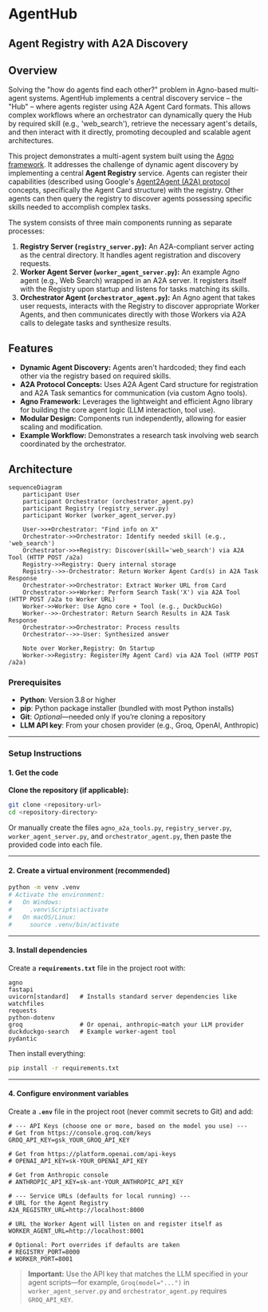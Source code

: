 # AgentHub
## Agent Registry with A2A Discovery

## Overview
Solving the "how do agents find each other?" problem in Agno-based multi-agent systems. AgentHub implements a central discovery service – the "Hub" – where agents register using A2A Agent Card formats. This allows complex workflows where an orchestrator can dynamically query the Hub by required skill (e.g., 'web_search'), retrieve the necessary agent's details, and then interact with it directly, promoting decoupled and scalable agent architectures.

This project demonstrates a multi-agent system built using the [Agno framework](https://github.com/agno-agi/agno). It addresses the challenge of dynamic agent discovery by implementing a central **Agent Registry** service. Agents can register their capabilities (described using Google's [Agent2Agent (A2A) protocol](https://github.com/google/A2A) concepts, specifically the Agent Card structure) with the registry. Other agents can then query the registry to discover agents possessing specific skills needed to accomplish complex tasks.

The system consists of three main components running as separate processes:

1.  **Registry Server (`registry_server.py`):** An A2A-compliant server acting as the central directory. It handles agent registration and discovery requests.
2.  **Worker Agent Server (`worker_agent_server.py`):** An example Agno agent (e.g., Web Search) wrapped in an A2A server. It registers itself with the Registry upon startup and listens for tasks matching its skills.
3.  **Orchestrator Agent (`orchestrator_agent.py`):** An Agno agent that takes user requests, interacts with the Registry to discover appropriate Worker Agents, and then communicates directly with those Workers via A2A calls to delegate tasks and synthesize results.

## Features

*   **Dynamic Agent Discovery:** Agents aren't hardcoded; they find each other via the registry based on required skills.
*   **A2A Protocol Concepts:** Uses A2A Agent Card structure for registration and A2A Task semantics for communication (via custom Agno tools).
*   **Agno Framework:** Leverages the lightweight and efficient Agno library for building the core agent logic (LLM interaction, tool use).
*   **Modular Design:** Components run independently, allowing for easier scaling and modification.
*   **Example Workflow:** Demonstrates a research task involving web search coordinated by the orchestrator.

## Architecture

```mermaid
sequenceDiagram
    participant User
    participant Orchestrator (orchestrator_agent.py)
    participant Registry (registry_server.py)
    participant Worker (worker_agent_server.py)

    User->>+Orchestrator: "Find info on X"
    Orchestrator->>Orchestrator: Identify needed skill (e.g., 'web_search')
    Orchestrator->>+Registry: Discover(skill='web_search') via A2A Tool (HTTP POST /a2a)
    Registry->>Registry: Query internal storage
    Registry-->>-Orchestrator: Return Worker Agent Card(s) in A2A Task Response
    Orchestrator->>Orchestrator: Extract Worker URL from Card
    Orchestrator->>+Worker: Perform Search Task('X') via A2A Tool (HTTP POST /a2a to Worker URL)
    Worker->>Worker: Use Agno core + Tool (e.g., DuckDuckGo)
    Worker-->>-Orchestrator: Return Search Results in A2A Task Response
    Orchestrator->>Orchestrator: Process results
    Orchestrator-->>-User: Synthesized answer

    Note over Worker,Registry: On Startup
    Worker->>Registry: Register(My Agent Card) via A2A Tool (HTTP POST /a2a)
```
### Prerequisites

- **Python**: Version 3.8 or higher  
- **pip**: Python package installer (bundled with most Python installs)  
- **Git**: *Optional*—needed only if you’re cloning a repository  
- **LLM API key**: From your chosen provider (e.g., Groq, OpenAI, Anthropic)

---

### Setup Instructions

#### 1. Get the code

**Clone the repository (if applicable):**

```bash
git clone <repository-url>
cd <repository-directory>
```

Or manually create the files `agno_a2a_tools.py`, `registry_server.py`, `worker_agent_server.py`, and `orchestrator_agent.py`, then paste the provided code into each file.

---

#### 2. Create a virtual environment (recommended)

```bash
python -m venv .venv
# Activate the environment:
#   On Windows:
#     .venv\Scripts\activate
#   On macOS/Linux:
#     source .venv/bin/activate
```

---

#### 3. Install dependencies

Create a **`requirements.txt`** file in the project root with:

```text
agno
fastapi
uvicorn[standard]   # Installs standard server dependencies like watchfiles
requests
python-dotenv
groq                # Or openai, anthropic—match your LLM provider
duckduckgo-search   # Example worker‑agent tool
pydantic
```

Then install everything:

```bash
pip install -r requirements.txt
```

---

#### 4. Configure environment variables

Create a **`.env`** file in the project root (never commit secrets to Git) and add:

```dotenv
# --- API Keys (choose one or more, based on the model you use) ---
# Get from https://console.groq.com/keys
GROQ_API_KEY=gsk_YOUR_GROQ_API_KEY

# Get from https://platform.openai.com/api-keys
# OPENAI_API_KEY=sk-YOUR_OPENAI_API_KEY

# Get from Anthropic console
# ANTHROPIC_API_KEY=sk-ant-YOUR_ANTHROPIC_API_KEY

# --- Service URLs (defaults for local running) ---
# URL for the Agent Registry
A2A_REGISTRY_URL=http://localhost:8000

# URL the Worker Agent will listen on and register itself as
WORKER_AGENT_URL=http://localhost:8001

# Optional: Port overrides if defaults are taken
# REGISTRY_PORT=8000
# WORKER_PORT=8001
```

> **Important:** Use the API key that matches the LLM specified in your agent scripts—for example, `Groq(model="...")` in `worker_agent_server.py` and `orchestrator_agent.py` requires `GROQ_API_KEY`.
